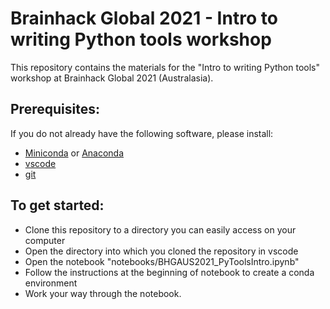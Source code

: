 # Brainhack Global 2021 - Intro to writing Python tools workshop

This repository contains the materials for the "Intro to writing Python tools" workshop at Brainhack Global 2021 (Australasia). 

## Prerequisites:

If you do not already have the following software, please install: 
- [Miniconda](https://docs.conda.io/en/latest/miniconda.html#) or [Anaconda](https://docs.anaconda.com/anaconda/install/index.html) 
- [vscode](https://code.visualstudio.com/download)
- [git](https://github.com/git-guides/install-git)

## To get started:

- Clone this repository to a directory you can easily access on your computer
- Open the directory into which you cloned the repository in vscode
- Open the notebook "notebooks/BHGAUS2021_PyToolsIntro.ipynb" 
- Follow the instructions at the beginning of notebook to create a conda environment
- Work your way through the notebook. 
